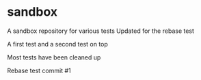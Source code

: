 # sandbox

A sandbox repository for various tests
Updated for the rebase test

A first test
and a second test on top

Most tests have been cleaned up

Rebase test commit #1
